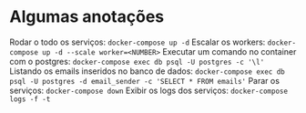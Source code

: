 # Algumas anotações

Rodar o todo os serviços: `docker-compose up -d`
Escalar os workers: `docker-compose up -d --scale worker=<NUMBER>`
Executar um comando no container com o postgres: `docker-compose exec db psql -U postgres -c '\l'`
Listando os emails inseridos no banco de dados: `docker-compose exec db psql -U postgres -d email_sender -c 'SELECT * FROM emails'`
Parar os serviços: `docker-compose down`
Exibir os logs dos serviços: `docker-compose logs -f -t`